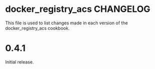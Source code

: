docker_registry_acs CHANGELOG
=============================

This file is used to list changes made in each version of the docker_registry_acs cookbook.

# 0.4.1
Initial release.
